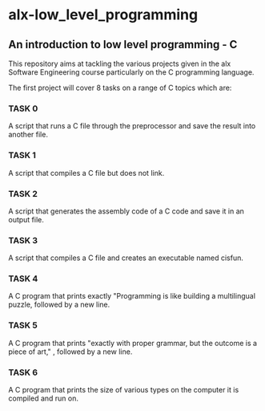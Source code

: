 # alx-low_level_programming

## An introduction to low level programming - C
This repository aims at tackling the various projects given in the alx Software Engineering course particularly on the C programming language.

The first project will cover 8 tasks on a range of C topics which are:

### TASK 0
A script that runs a C file through the preprocessor and save the result into another file.

### TASK 1
A script that compiles a C file but does not link.

### TASK 2
A script that generates the assembly code of a C code and save it in an output file.

### TASK 3
A script that compiles a C file and creates an executable named cisfun.

### TASK 4
A C program that prints exactly "Programming is like building a multilingual puzzle, followed by a new line.

### TASK 5
A C program that prints "exactly with proper grammar, but the outcome is a piece of art," , followed by a new line.

### TASK 6
A C program that prints the size of various types on the computer it is compiled and run on.


